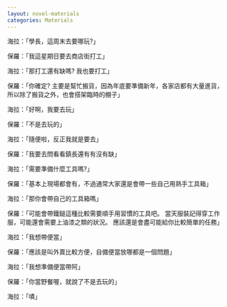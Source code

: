 ```yaml
---
layout: novel-materials
categories: Materials
---
```


海拉：「學長，這周末去要哪玩?」

保羅：「我這星期日要去商店街打工」

海拉：「那打工還有缺嗎? 我也要打工」

保羅：「你確定? 主要是幫忙搬貨，因為年底要準備新年，各家店都有大量進貨，所以除了搬貨之外，也會搭架臨時的棚子」

海拉：「好啊，我要去玩」

保羅：「不是去玩的」

海拉：「隨便啦，反正我就是要去」

保羅：「我要去問看看鎮長還有有沒有缺」

海拉：「需要準備什麼工具嗎?」

保羅：「基本上現場都會有，不過通常大家還是會帶一些自己用熟手工具箱」

海拉：「那你會帶自己的工具箱嗎」

保羅：「可能會帶鐵鎚這種比較需要順手用習慣的工具吧。
當天服裝記得穿工作服，可能還會需要上油漆之類的狀況。
應該還是會盡可能給你比較簡單的任務」

海拉：「我想帶便當」

保羅：「應該是叫外賣比較方便，自備便當放哪都是一個問題」

海拉：「我想準備便當帶阿」

保羅：「你當野餐喔，就說了不是去玩的」

海拉：「嘖」
